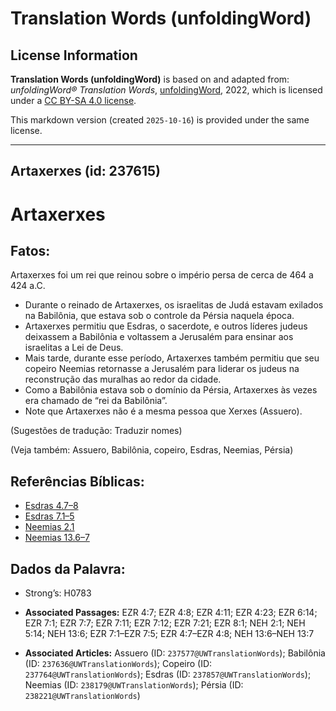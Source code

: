 # Translation Words (unfoldingWord)

## License Information

**Translation Words (unfoldingWord)** is based on and adapted from: _unfoldingWord® Translation Words_, [unfoldingWord](https://unfoldingword.org/utw), 2022, which is licensed under a [CC BY-SA 4.0 license](https://creativecommons.org/licenses/by-sa/4.0/legalcode.en).

This markdown version (created `2025-10-16`) is provided under the same license.



--------------------------------

## Artaxerxes (id: 237615)

Artaxerxes
==========

Fatos:
------

Artaxerxes foi um rei que reinou sobre o império persa de cerca de 464 a 424 a.C.

* Durante o reinado de Artaxerxes, os israelitas de Judá estavam exilados na Babilônia, que estava sob o controle da Pérsia naquela época.
* Artaxerxes permitiu que Esdras, o sacerdote, e outros líderes judeus deixassem a Babilônia e voltassem a Jerusalém para ensinar aos israelitas a Lei de Deus.
* Mais tarde, durante esse período, Artaxerxes também permitiu que seu copeiro Neemias retornasse a Jerusalém para liderar os judeus na reconstrução das muralhas ao redor da cidade.
* Como a Babilônia estava sob o domínio da Pérsia, Artaxerxes às vezes era chamado de “rei da Babilônia”.
* Note que Artaxerxes não é a mesma pessoa que Xerxes (Assuero).

(Sugestões de tradução: Traduzir nomes)

(Veja também: Assuero, Babilônia, copeiro, Esdras, Neemias, Pérsia)

Referências Bíblicas:
---------------------

* [Esdras 4\.7–8](https://ref.ly/Ezra4:7-Ezra4:8)
* [Esdras 7\.1–5](https://ref.ly/Ezra7:1-Ezra7:5)
* [Neemias 2\.1](https://ref.ly/Neh2:1)
* [Neemias 13\.6–7](https://ref.ly/Neh13:6-Neh13:7)

Dados da Palavra:
-----------------

* Strong’s: H0783

* **Associated Passages:** EZR 4:7; EZR 4:8; EZR 4:11; EZR 4:23; EZR 6:14; EZR 7:1; EZR 7:7; EZR 7:11; EZR 7:12; EZR 7:21; EZR 8:1; NEH 2:1; NEH 5:14; NEH 13:6; EZR 7:1–EZR 7:5; EZR 4:7–EZR 4:8; NEH 13:6–NEH 13:7
* **Associated Articles:** Assuero (ID: `237577@UWTranslationWords`); Babilônia (ID: `237636@UWTranslationWords`); Copeiro (ID: `237764@UWTranslationWords`); Esdras (ID: `237857@UWTranslationWords`); Neemias (ID: `238179@UWTranslationWords`); Pérsia (ID: `238221@UWTranslationWords`)

